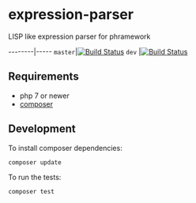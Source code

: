 # expression-parser
LISP like expression parser for phramework

--------|-----
`master`|[![Build Status](https://travis-ci.org/phramework/expression-parser.svg?branch=master)](https://travis-ci.org/phramework/expression-parser)
`dev`   |[![Build Status](https://travis-ci.org/phramework/expression-parser.svg?branch=dev)](https://travis-ci.org/phramework/expression-parser)


## Requirements 
- php 7 or newer
- [composer](https://getcomposer.org/)

## Development

To install composer dependencies:
```bash
composer update
```

To run the tests:
```bash
composer test
```
